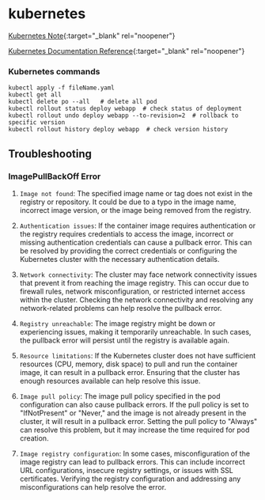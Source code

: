 # kubernetes
[Kubernetes Note](https://github.com/devops-terraform-aws/kubernetes){:target="_blank" rel="noopener"}

[Kubernetes Documentation Reference](https://kubernetes.io/docs/reference/generated/kubernetes-api/v1.27/#deployment-v1-apps){:target="_blank" rel="noopener"}

### Kubernetes commands
```
kubectl apply -f fileName.yaml
kubectl get all
kubectl delete po --all   # delete all pod
kubectl rollout status deploy webapp  # check status of deployment
kubectl rollout undo deploy webapp --to-revision=2  # rollback to specific version
kubectl rollout history deploy webapp  # check version history
```

## Troubleshooting
### ImagePullBackOff Error
1.  `Image not found`: The specified image name or tag does not exist in the registry or repository. It could be due to a typo in the image name, incorrect image version, or the image being removed from the registry.

2.  `Authentication issues`: If the container image requires authentication or the registry requires credentials to access the image, incorrect or missing authentication credentials can cause a pullback error. This can be resolved by providing the correct credentials or configuring the Kubernetes cluster with the necessary authentication details.

3.  `Network connectivity`: The cluster may face network connectivity issues that prevent it from reaching the image registry. This can occur due to firewall rules, network misconfiguration, or restricted internet access within the cluster. Checking the network connectivity and resolving any network-related problems can help resolve the pullback error.

4.  `Registry unreachable`: The image registry might be down or experiencing issues, making it temporarily unreachable. In such cases, the pullback error will persist until the registry is available again.

5.  `Resource limitations`: If the Kubernetes cluster does not have sufficient resources (CPU, memory, disk space) to pull and run the container image, it can result in a pullback error. Ensuring that the cluster has enough resources available can help resolve this issue.

6.  `Image pull policy`: The image pull policy specified in the pod configuration can also cause pullback errors. If the pull policy is set to "IfNotPresent" or "Never," and the image is not already present in the cluster, it will result in a pullback error. Setting the pull policy to "Always" can resolve this problem, but it may increase the time required for pod creation.

7.  `Image registry configuration`: In some cases, misconfiguration of the image registry can lead to pullback errors. This can include incorrect URL configurations, insecure registry settings, or issues with SSL certificates. Verifying the registry configuration and addressing any misconfigurations can help resolve the error.